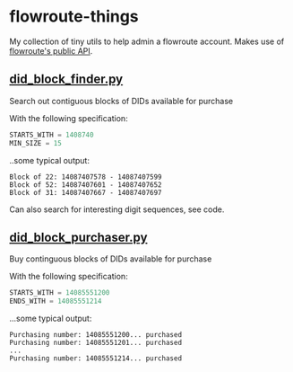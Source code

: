 # flowroute-things

My collection of tiny utils to help admin a flowroute account. Makes use of [flowroute's public API](https://developer.flowroute.com/api/).

## [did_block_finder.py](did_block_finder.py)
Search out contiguous blocks of DIDs available for purchase

With the following specification:
``` python
STARTS_WITH = 1408740
MIN_SIZE = 15
```

..some typical output:
```
Block of 22: 14087407578 - 14087407599
Block of 52: 14087407601 - 14087407652
Block of 31: 14087407667 - 14087407697
```

Can also search for interesting digit sequences, see code.

## [did_block_purchaser.py](did_block_purchaser.py)
Buy continguous blocks of DIDs available for purchase

With the following specification:
``` python
STARTS_WITH = 14085551200
ENDS_WITH = 14085551214
```

...some typical output:
```
Purchasing number: 14085551200... purchased
Purchasing number: 14085551201... purchased
...
Purchasing number: 14085551214... purchased
```